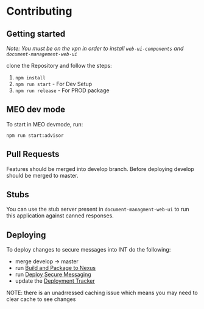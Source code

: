 # Contributing

## Getting started

_Note: You must be on the vpn in order to install `web-ui-components` and `document-management-web-ui`_

clone the Repository and follow the steps:
1. `npm install`
2. `npm run start` - For Dev Setup
3. `npm run release` - For PROD package


## MEO dev mode

To start in MEO devmode, run: 

```
npm run start:advisor
```

## Pull Requests

Features should be merged into develop branch. Before deploying develop should be merged to master.

## Stubs

You can use the stub server present in `document-managment-web-ui` to run this application against canned responses. 

## Deploying

To deploy changes to secure messages into INT do the following: 

- merge develop -> master
- run [Build and Package to Nexus](http://jenkins-dev.eu.nag.net/V2/job/Web-Apps/job/WebApp%20Build%20and%20Package%20to%20Nexus/)
- run [Deploy Secure Messaging](http://jenkins-dev.eu.nag.net/V2/job/Web-Apps/job/Deploy%20secure-messaging%20v1.0/)
- update the [Deployment Tracker](https://abouthere.atlassian.net/wiki/spaces/BOW/pages/234023204/Web+Application+Deployment+Dates+and+Build+Versions)


NOTE: there is an unadrressed caching issue which means you may need to clear cache to see changes